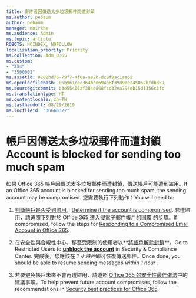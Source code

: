 ```yaml
---
title: 寄件者因傳送太多垃圾郵件而遭封鎖
ms.author: pebaum
author: pebaum
manager: mnirkhe
ms.audience: Admin
ms.topic: article
ROBOTS: NOINDEX, NOFOLLOW
localization_priority: Priority
ms.collection: Adm_O365
ms.custom:
- "254"
- "3500002"
ms.assetid: 8282bd76-79f7-4f8a-ae2b-dc8f9ac1aa62
ms.openlocfilehash: 05b961cec364bce694a8f39d9de245062bfdb859
ms.sourcegitcommit: b3e55405af384e868fcd32ea794eb15d1356c3fc
ms.translationtype: HT
ms.contentlocale: zh-TW
ms.lasthandoff: 08/29/2019
ms.locfileid: "36666327"
---
```

# <a name="account-is-blocked-for-sending-too-much-spam"></a><span data-ttu-id="09725-102">帳戶因傳送太多垃圾郵件而遭封鎖</span><span class="sxs-lookup"><span data-stu-id="09725-102">Account is blocked for sending too much spam</span></span>

<span data-ttu-id="09725-103">如果 Office 365 帳戶因傳送太多垃圾郵件而遭封鎖，傳送帳戶可能遭到盜用。</span><span class="sxs-lookup"><span data-stu-id="09725-103">If an Office 365 account is blocked for sending too much spam, the sending account may be compromised.</span></span> <span data-ttu-id="09725-104">您需要執行下列動作：</span><span class="sxs-lookup"><span data-stu-id="09725-104">You will need to:</span></span>
  
1. <span data-ttu-id="09725-105">[判斷帳戶是否受到盜用](https://support.microsoft.com/help/2551603/how-to-determine-whether-your-office-365-account-has-been-compromised)。</span><span class="sxs-lookup"><span data-stu-id="09725-105">[Determine if the account is compromised](https://support.microsoft.com/help/2551603/how-to-determine-whether-your-office-365-account-has-been-compromised).</span></span> <span data-ttu-id="09725-106">若遭盜用，請遵照下列[對於 Office 365 遭入侵電子郵件帳戶的回覆](https://docs.microsoft.com/office365/securitycompliance/responding-to-a-compromised-email-account) 的步驟。</span><span class="sxs-lookup"><span data-stu-id="09725-106">If compromised, follow the steps for [Responding to a Compromised Email Account in Office 365](https://docs.microsoft.com/office365/securitycompliance/responding-to-a-compromised-email-account).</span></span>

2. <span data-ttu-id="09725-107">在安全性與合規性中心，移至受限制的使用者以**[將帳戶解除封鎖](https://protection.office.com/?hash=/restrictedusers)**。</span><span class="sxs-lookup"><span data-stu-id="09725-107">Go to Restricted Users to **[unblock the account](https://protection.office.com/?hash=/restrictedusers)** in Security &amp; Compliance Center.</span></span> <span data-ttu-id="09725-108">完成後，您應該在 *1 小時內*即可恢復傳送郵件。</span><span class="sxs-lookup"><span data-stu-id="09725-108">Once done, you should be able to resume sending messages  *within 1 hour*  .</span></span>

3. <span data-ttu-id="09725-109">若要避免帳戶未來不會再遭盜用，請遵照 [Office 365 的安全性最佳做法](https://support.office.com/article/9295e396-e53d-49b9-ae9b-0b5828cdedc3.aspx)中的建議事項。</span><span class="sxs-lookup"><span data-stu-id="09725-109">To help prevent future account compromises, follow the recommendations in [Security best practices for Office 365](https://support.office.com/article/9295e396-e53d-49b9-ae9b-0b5828cdedc3.aspx).</span></span>
  